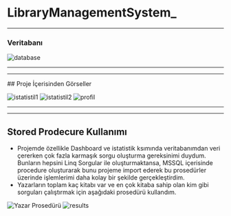 # LibraryManagementSystem_
<hr>

### Veritabanı

![database](https://user-images.githubusercontent.com/54038172/138756621-3adedd41-02fd-4670-9dc7-0eeee616e2f2.PNG)

<hr>
<hr>
## Proje İçerisinden Görseller

![istatistil1](https://user-images.githubusercontent.com/54038172/134565833-43a5eb2c-09c3-4de7-87c9-7c49ab54d2c9.PNG)
![istatistil2](https://user-images.githubusercontent.com/54038172/134565838-69cfc9af-bee1-4f96-aba0-1983f642b9bf.PNG)
![profil](https://user-images.githubusercontent.com/54038172/138769214-b91fc61a-8236-4b37-a3ad-90a5d701b784.PNG)


<hr>
<hr>

## Stored Prodecure Kullanımı

* Projemde özellikle Dashboard ve istatistik ksımında veritabanımdan veri çererken çok fazla karmaşık sorgu oluşturma gereksinimi duydum. Bunların hepsini Linq Sorgular ile oluşturmaktansa, MSSQL içerisinde procedure oluşturarak bunu projeme import ederek bu prosedürler üzerinde işlemlerimi daha kolay bir şekilde gerçekleştirdim.
* Yazarların toplam kaç kitabı var ve en çok kitaba sahip olan kim gibi sorguları çalıştırmak için aşağıdaki prosedürü kullandım.

![Yazar Prosedürü](https://user-images.githubusercontent.com/54038172/138755779-47276d0a-5be9-4c08-93ae-8386522a72de.PNG)
![results](https://user-images.githubusercontent.com/54038172/138755917-d148b453-5548-4d2c-a63d-88020706c43e.PNG)
